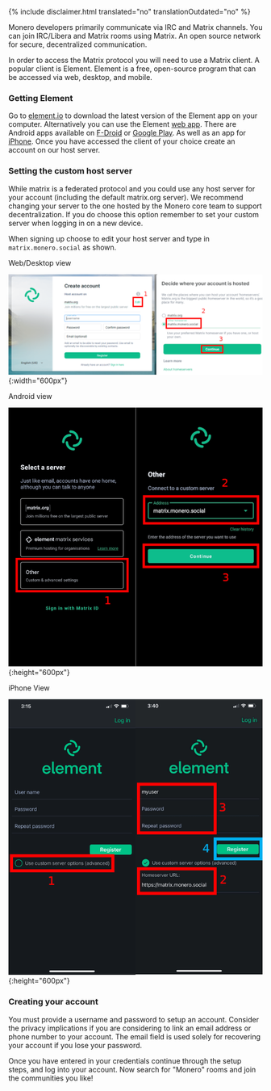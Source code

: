{% include disclaimer.html translated="no" translationOutdated="no" %}

Monero developers primarily communicate via IRC and Matrix channels. You can join IRC/Libera and Matrix rooms using Matrix. An open source network for secure, decentralized communication.

In order to access the Matrix protocol you will need to use a Matrix client. A popular client is Element. Element is a free, open-source program that can be accessed via web, desktop, and mobile.

### Getting Element

Go to [element.io](https://element.io/get-started#download) to download the latest version of the Element app on your computer. Alternatively you can use the Element [web app](https://app.element.io). There are Android apps available on [F-Droid](https://f-droid.org/packages/im.vector.app/) or [Google Play](https://play.google.com/store/apps/details?id=im.vector.app). As well as an app for [iPhone](https://apps.apple.com/app/vector/id1083446067). Once you have accessed the client of your choice create an account on our host server.

### Setting the custom host server

While matrix is a federated protocol and you could use any host server for your account (including the default matrix.org server). We recommend changing your server to the one hosted by the Monero core team to support decentralization. If you do choose this option remember to set your custom server when logging in on a new device.

When signing up choose to edit your host server and type in `matrix.monero.social` as shown.

Web/Desktop view

![Web-Desktop-View](/img/resources/user-guides/en/join-monero-matrix/desktop-web.png){:width="600px"}

Android view

![iPhone-View](/img/resources/user-guides/en/join-monero-matrix/android.png){:height="600px"}

iPhone View

![Android-View](/img/resources/user-guides/en/join-monero-matrix/iphone.png){:height="600px"}

### Creating your account

You must provide a username and password to setup an account. Consider the privacy implications if you are considering to link an email address or phone number to your account. The email field is used solely for recovering your account if you lose your password. 

Once you have entered in your credentials continue through the setup steps, and log into your account. Now search for "Monero" rooms and join the communities you like!

